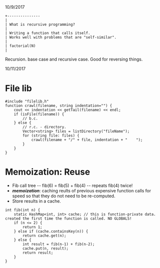 10/9/2017

    +---------------
    |
    | What is recursive programming?
    | 
    | Writing a function that calls itself.
    | Works well with problems that are "self-similar".
    | 
    | factorial(N)
    | 
Recursion. base case and recursive case. Good for reversing things.

10/11/2017
# File lib
~~~~
#include "filelib.h"
function crawl(filename, string indentation="") {
    cout << indentation << getTail(filename) << endl;
    if (isFile(filename)) {
        // b.c.
    } else {
        // r.c. - directory.
        Vector<string> files = listDirectory("fileName");
        for (string file: files) {
            crawl(filename + "/" + file, indentation + "    ");
        }
    }
}
~~~~

# Memoization: Reuse
- Fib call tree -- fib(6) = fib(5) + fib(4) -- repeats fib(4) twice!
- ***memoization***: caching reults of previous expensive function calls for speed so that they do not need to be re-computed.
- Store results in a cache.
~~~~
int fib(int n) {
    static HashMap<int, int> cache; // this is function-private data. created the first time the function is called. NO GLOBALS!
    if (n <= 2) {
        return 1;
    } else if (cache.containsKey(n)) {
        return cache.get(n);
    } else {
        int result = fib(n-1) + fib(n-2);
        cache.put(n, result);
        return result;
    }
}
~~~~